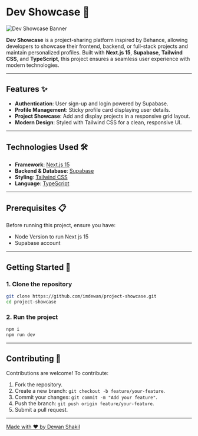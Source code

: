 # Dev Showcase 🎨

![Dev Showcase Banner](https://via.placeholder.com/800x200.png?text=<Dev+Showcase/>)

**Dev Showcase** is a project-sharing platform inspired by Behance, allowing developers to showcase their frontend, backend, or full-stack projects and maintain personalized profiles. Built with **Next.js 15**, **Supabase**, **Tailwind CSS**, and **TypeScript**, this project ensures a seamless user experience with modern technologies.

---

## Features ✨

- **Authentication**: User sign-up and login powered by Supabase.
- **Profile Management**: Sticky profile card displaying user details.
- **Project Showcase**: Add and display projects in a responsive grid layout.
- **Modern Design**: Styled with Tailwind CSS for a clean, responsive UI.

---

## Technologies Used 🛠️

- **Framework**: [Next.js 15](https://nextjs.org/)
- **Backend & Database**: [Supabase](https://supabase.com/)
- **Styling**: [Tailwind CSS](https://tailwindcss.com/)
- **Language**: [TypeScript](https://www.typescriptlang.org/)

---

## Prerequisites 📋

Before running this project, ensure you have:

- Node Version to run Next js 15
- Supabase account

---

## Getting Started 🚀

### 1. Clone the repository

```bash
git clone https://github.com/imdewan/project-showcase.git
cd project-showcase
```

### 2. Run the project

```bash
npm i
npm run dev
```

---

## Contributing 🤝

Contributions are welcome! To contribute:

1. Fork the repository.
2. Create a new branch: `git checkout -b feature/your-feature`.
3. Commit your changes: `git commit -m "Add your feature"`.
4. Push the branch: `git push origin feature/your-feature`.
5. Submit a pull request.

---

[Made with ❤️ by Dewan Shakil](https://mrdsa.dev)
